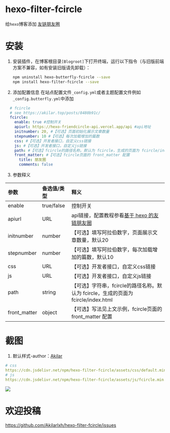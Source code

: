 # hexo-filter-fcircle

给`hexo`博客添加 [友链朋友圈](https://akilar.top/posts/8480b91c/)

# 安装

1. 安装插件，在博客根目录`[Blogroot]`下打开终端，运行以下指令（与旧版前端方案不兼容，如有安装旧版请先卸载）：
    ```bash
    npm uninstall hexo-butterfly-fcircle --save
    npm install hexo-filter-fcircle --save
    ```

2. 添加配置信息
  在站点配置文件`_config.yml`或者主题配置文件例如`_config.butterfly.yml`中添加
  ```yaml
    # fcircle
    # see https://akilar.top/posts/8480b91c/
    fcircle:
      enable: true #控制开关
      apiurl: https://hexo-friendcircle-api.vercel.app/api #api地址
      initnumber: 20, #【可选】页面初始化展示文章数量
      stepnumber: 10 #【可选】每次加载增加的篇数
      css: #【可选】开发者接口，自定义css链接
      js: #【可选】开发者接口，自定义js链接
      path: #【可选】fcircle的路径名称。默认为 fcircle，生成的页面为 fcircle/index.html
      front_matter: #【可选】fcircle页面的 front_matter 配置
        title: 朋友圈
        comments: false
  ```
3. 参数释义

  |参数|备选值/类型|释义|
  |:--|:--|:--|
  |enable|true/false|控制开关|
  |apiurl|URL|api链接，配置教程参看[基于 hexo 的友链朋友圈](https://zfe.space/friendcircle/)|
  |initnumber|number|【可选】填写阿拉伯数字，页面展示文章数量，默认20|
  |stepnumber|number|【可选】填写阿拉伯数字，每次加载增加的篇数，默认10|
  |css| URL|【可选】开发者接口，自定义css链接|
  |js| URL|【可选】开发者接口，自定义js链接|
  |path| string|【可选】字符串，fcircle的路径名称。默认为 fcircle，生成的页面为 fcircle/index.html|
  |front_matter|object|【可选】写法见上文示例，fcircle页面的 front_matter 配置|

# 截图
1. 默认样式-author：[Akilar](https://akilar.top/fcircle/)
  ```yaml
  # css
  https://cdn.jsdelivr.net/npm/hexo-filter-fcircle/assets/css/default.min.css
  # js
  https://cdn.jsdelivr.net/npm/hexo-filter-fcircle/assets/js/fcircle.min.js
  ```
  ![](https://cdn.jsdelivr.net/npm/hexo-filter-fcircle/assets/preview/butterfly.png)

# 欢迎投稿
  https://github.com/Akilarlxh/hexo-filter-fcircle/issues
